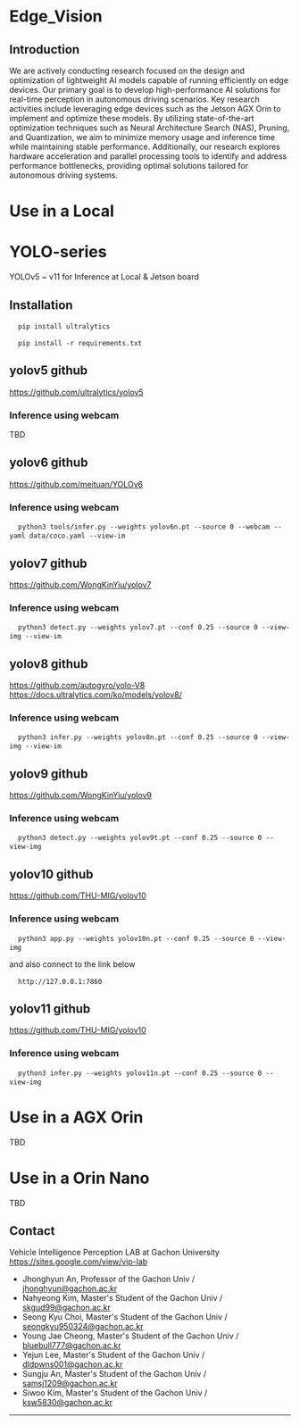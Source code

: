 # Edge_Vision
## Introduction
We are actively conducting research focused on the design and optimization of lightweight AI models capable of running efficiently on edge devices. Our primary goal is to develop high-performance AI solutions for real-time perception in autonomous driving scenarios. Key research activities include leveraging edge devices such as the Jetson AGX Orin to implement and optimize these models. By utilizing state-of-the-art optimization techniques such as Neural Architecture Search (NAS), Pruning, and Quantization, we aim to minimize memory usage and inference time while maintaining stable performance.
Additionally, our research explores hardware acceleration and parallel processing tools to identify and address performance bottlenecks, providing optimal solutions tailored for autonomous driving systems.

# Use in a Local
# YOLO-series
YOLOv5 ~ v11 for Inference at Local & Jetson board

## Installation
<pre> <code> pip install ultralytics </code> </pre>
<pre> <code> pip install -r requirements.txt </code> </pre>

## yolov5 github
https://github.com/ultralytics/yolov5
### Inference using webcam
TBD

## yolov6 github
https://github.com/meituan/YOLOv6
### Inference using webcam
<pre> <code> python3 tools/infer.py --weights yolov6n.pt --source 0 --webcam --yaml data/coco.yaml --view-im </code> </pre>

## yolov7 github
https://github.com/WongKinYiu/yolov7
### Inference using webcam
<pre> <code> python3 detect.py --weights yolov7.pt --conf 0.25 --source 0 --view-img --view-im </code> </pre>

## yolov8 github
https://github.com/autogyro/yolo-V8
https://docs.ultralytics.com/ko/models/yolov8/
### Inference using webcam
<pre> <code> python3 infer.py --weights yolov8n.pt --conf 0.25 --source 0 --view-img --view-im </code> </pre>

## yolov9 github
https://github.com/WongKinYiu/yolov9
### Inference using webcam
<pre> <code> python3 detect.py --weights yolov9t.pt --conf 0.25 --source 0 --view-img </code> </pre>

## yolov10 github
https://github.com/THU-MIG/yolov10
### Inference using webcam
<pre> <code> python3 app.py --weights yolov10n.pt --conf 0.25 --source 0 --view-img </code> </pre>
and also connect to the link below
<pre> <code> http://127.0.0.1:7860 </code> </pre>

## yolov11 github
https://github.com/THU-MIG/yolov10
### Inference using webcam
<pre> <code> python3 infer.py --weights yolov11n.pt --conf 0.25 --source 0 --view-img </code> </pre>

# Use in a AGX Orin
TBD

# Use in a Orin Nano
TBD

## Contact
Vehicle Intelligence Perception LAB at Gachon University <https://sites.google.com/view/vip-lab>

 - Jhonghyun An, Professor of the Gachon Univ / jhonghyun@gachon.ac.kr
 - Nahyeong Kim, Master's Student of the Gachon Univ / skgud99@gachon.ac.kr
 - Seong Kyu Choi, Master's Student of the Gachon Univ / seongkyu950324@gachon.ac.kr
 - Young Jae Cheong, Master's Student of the Gachon Univ / bluebull777@gachon.ac.kr
 - Yejun Lee, Master's Student of the Gachon Univ / dldpwns001@gachon.ac.kr
 - Sungju An, Master's Student of the Gachon Univ / samsj1209@gachon.ac.kr
 - Siwoo Kim, Master's Student of the Gachon Univ / ksw5830@gachon.ac.kr

-------------
